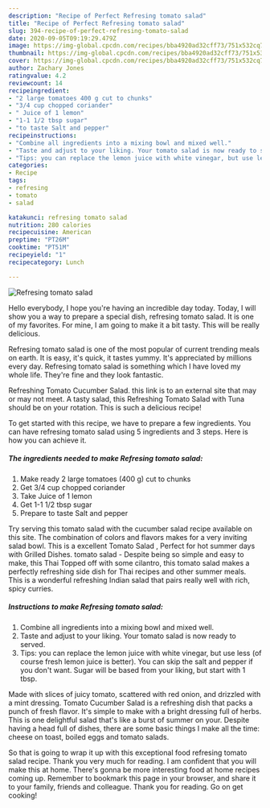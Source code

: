 ```yaml
---
description: "Recipe of Perfect Refresing tomato salad"
title: "Recipe of Perfect Refresing tomato salad"
slug: 394-recipe-of-perfect-refresing-tomato-salad
date: 2020-09-05T09:19:29.479Z
image: https://img-global.cpcdn.com/recipes/bba4920ad32cff73/751x532cq70/refresing-tomato-salad-recipe-main-photo.jpg
thumbnail: https://img-global.cpcdn.com/recipes/bba4920ad32cff73/751x532cq70/refresing-tomato-salad-recipe-main-photo.jpg
cover: https://img-global.cpcdn.com/recipes/bba4920ad32cff73/751x532cq70/refresing-tomato-salad-recipe-main-photo.jpg
author: Zachary Jones
ratingvalue: 4.2
reviewcount: 14
recipeingredient:
- "2 large tomatoes 400 g cut to chunks"
- "3/4 cup chopped coriander"
- " Juice of 1 lemon"
- "1-1 1/2 tbsp sugar"
- "to taste Salt and pepper"
recipeinstructions:
- "Combine all ingredients into a mixing bowl and mixed well."
- "Taste and adjust to your liking. Your tomato salad is now ready to served."
- "Tips: you can replace the lemon juice with white vinegar, but use less (of course fresh lemon juice is better). You can skip the salt and pepper if you don&#39;t want. Sugar will be based from your liking, but start with 1 tbsp."
categories:
- Recipe
tags:
- refresing
- tomato
- salad

katakunci: refresing tomato salad 
nutrition: 280 calories
recipecuisine: American
preptime: "PT26M"
cooktime: "PT51M"
recipeyield: "1"
recipecategory: Lunch

---
```



![Refresing tomato salad](https://img-global.cpcdn.com/recipes/bba4920ad32cff73/751x532cq70/refresing-tomato-salad-recipe-main-photo.jpg)

Hello everybody, I hope you're having an incredible day today. Today, I will show you a way to prepare a special dish, refresing tomato salad. It is one of my favorites. For mine, I am going to make it a bit tasty. This will be really delicious.

Refresing tomato salad is one of the most popular of current trending meals on earth. It is easy, it's quick, it tastes yummy. It's appreciated by millions every day. Refresing tomato salad is something which I have loved my whole life. They're fine and they look fantastic.

Refreshing Tomato Cucumber Salad. this link is to an external site that may or may not meet. A tasty salad, this Refreshing Tomato Salad with Tuna should be on your rotation. This is such a delicious recipe!


To get started with this recipe, we have to prepare a few ingredients. You can have refresing tomato salad using 5 ingredients and 3 steps. Here is how you can achieve it.

<!--inarticleads1-->

##### The ingredients needed to make Refresing tomato salad:

1. Make ready 2 large tomatoes (400 g) cut to chunks
1. Get 3/4 cup chopped coriander
1. Take  Juice of 1 lemon
1. Get 1-1 1/2 tbsp sugar
1. Prepare to taste Salt and pepper


Try serving this tomato salad with the cucumber salad recipe available on this site. The combination of colors and flavors makes for a very inviting salad bowl. This is a excellent Tomato Salad , Perfect for hot summer days with Grilled Dishes. tomato salad - Despite being so simple and easy to make, this Thai Topped off with some cilantro, this tomato salad makes a perfectly refreshing side dish for Thai recipes and other summer meals. This is a wonderful refreshing Indian salad that pairs really well with rich, spicy curries. 

<!--inarticleads2-->

##### Instructions to make Refresing tomato salad:

1. Combine all ingredients into a mixing bowl and mixed well.
1. Taste and adjust to your liking. Your tomato salad is now ready to served.
1. Tips: you can replace the lemon juice with white vinegar, but use less (of course fresh lemon juice is better). You can skip the salt and pepper if you don&#39;t want. Sugar will be based from your liking, but start with 1 tbsp.


Made with slices of juicy tomato, scattered with red onion, and drizzled with a mint dressing. Tomato Cucumber Salad is a refreshing dish that packs a punch of fresh flavor. It&#39;s simple to make with a bright dressing full of herbs. This is one delightful salad that&#39;s like a burst of summer on your. Despite having a head full of dishes, there are some basic things I make all the time: cheese on toast, boiled eggs and tomato salads. 

So that is going to wrap it up with this exceptional food refresing tomato salad recipe. Thank you very much for reading. I am confident that you will make this at home. There's gonna be more interesting food at home recipes coming up. Remember to bookmark this page in your browser, and share it to your family, friends and colleague. Thank you for reading. Go on get cooking!
